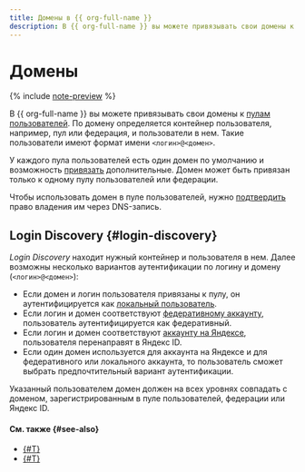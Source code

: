 ```yaml
---
title: Домены в {{ org-full-name }}
description: В {{ org-full-name }} вы можете привязывать свои домены к пулам пользователей. Домены позволяют аутентифицировать пользователей как локальных.
---
```


# Домены


{% include [note-preview](../../_includes/note-preview.md) %}

В {{ org-full-name }} вы можете привязывать свои домены к [пулам пользователей](user-pools.md). По домену определяется контейнер пользователя, например, пул или федерация, и пользователи в нем. Такие пользователи имеют формат имени `<логин>@<домен>`.

У каждого пула пользователей есть один домен по умолчанию и возможность [привязать](../operations/user-pools/add-domain.md) дополнительные. Домен может быть привязан только к одному пулу пользователей или федерации.

Чтобы использовать домен в пуле пользователей, нужно [подтвердить](../operations/user-pools/validate-domain.md) право владения им через DNS-запись.

## Login Discovery {#login-discovery}

_Login Discovery_ находит нужный контейнер и пользователя в нем. Далее возможны несколько вариантов аутентификации по логину и домену (`<логин>@<домен>`):

* Если домен и логин пользователя привязаны к пулу, он аутентифицируется как [локальный пользователь](../../iam/concepts/users/accounts.md#local).
* Если логин и домен соответствуют [федеративному аккаунту](../../iam/concepts/users/accounts.md#saml-federation), пользователь аутентифицируется как федеративный.
* Если логин и домен соответствуют [аккаунту на Яндексе](../../iam/concepts/users/accounts.md#passport), пользователя перенаправят в Яндекс ID.
* Если один домен используется для аккаунта на Яндексе и для федеративного или локального аккаунта, то пользователь сможет выбрать предпочтительный вариант аутентификации.

Указанный пользователем домен должен на всех уровнях совпадать с доменом, зарегистрированным в пуле пользователей, федерации или Яндекс ID.

#### См. также {#see-also}

* [{#T}](../operations/user-pools/add-domain.md)
* [{#T}](../operations/user-pools/validate-domain.md)